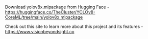 Download yolov8x.mlpackage from Hugging Face - https://huggingface.co/TheCluster/YOLOv8-CoreML/tree/main/yolov8x.mlpackage


Check out this site to learn more about this project and its features - https://www.visionbeyondsight.co

